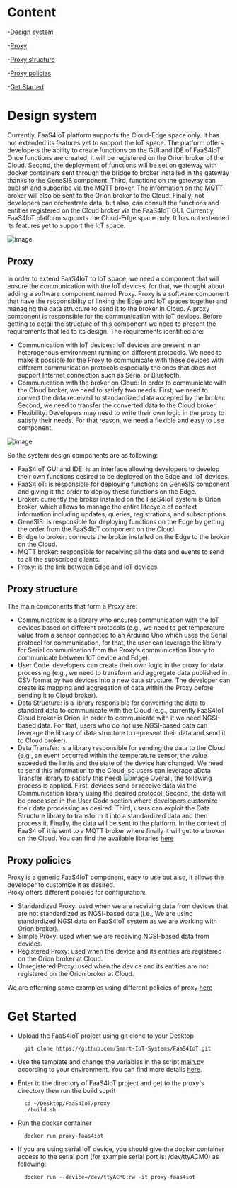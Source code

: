 # Content
-[Design system](https://github.com/Smart-IoT-Systems/FaaS4IoT/tree/main/proxy#design-system)

-[Proxy](https://github.com/Smart-IoT-Systems/FaaS4IoT/tree/main/proxy#proxy)

-[Proxy structure](https://github.com/Smart-IoT-Systems/FaaS4IoT/tree/main/proxy#proxy-structure)

-[Proxy policies](https://github.com/Smart-IoT-Systems/FaaS4IoT/tree/main/proxy#proxy-policies)

-[Get Started](https://github.com/Smart-IoT-Systems/FaaS4IoT/tree/main/proxy#get-started)

# Design system
Currently, FaaS4IoT platform supports the Cloud-Edge space only. It has not extended its features yet to support the IoT space. 
The platform offers developers the ability to create functions on the GUI and IDE of FaaS4IoT. Once functions are created, it will be registered on the Orion broker of the Cloud. Second, the deployment of functions will be set on gateway with docker containers sent through the bridge to broker installed in the gateway thanks to the GeneSIS component. Third, functions on the gateway can publish and subscribe via the MQTT broker. The information on the MQTT broker will also be sent to the Orion broker to the Cloud.  Finally, not developers can orchestrate data, but also, can consult the functions and entities registered on the Cloud broker via the FaaS4IoT GUI.
Currently, FaaS4IoT platform supports the Cloud-Edge space only. It has not extended its features yet to support the IoT space. 


![image](https://user-images.githubusercontent.com/47181226/133777251-cf1a183a-f101-4ebe-957e-083044baf832.png)


## Proxy
In order to extend FaaS4IoT to IoT space, we need a component that will ensure the communication with the IoT devices, for that, we thought about adding a software component named Proxy.
Proxy is a software component that have the responsibility of linking the Edge and IoT spaces together and managing the data structure to send it to the broker in Cloud.
A proxy component is responsible for the communication with IoT devices. Before getting to detail the structure of this component we need to present the requirements that led to its design.
The requirements identified are:
- Communication with IoT devices: IoT devices are present in an heterogenous environment running on different protocols. We need to make it possible for the Proxy to communicate with these devices with different communication protocols especially the ones that does not support Internet connection such as Serial or Bluetooth.
- Communication with the broker on Cloud: In order to communicate with the Cloud broker, we need to satisfy two needs. First, we need to convert the data received to standardized data accepted by the broker. Second, we need to transfer the converted data to the Cloud broker.
- Flexibility: Developers may need to write their own logic in the proxy to satisfy their needs. For that reason, we need a flexible and easy to use component.


![image](https://user-images.githubusercontent.com/47181226/133210155-e70d877c-3a94-4f43-9084-f4f5ec7bf355.png)

So the system design components are as following:
-	FaaS4IoT GUI and IDE: is an interface allowing developers to develop their own functions desired to be deployed on the Edge and IoT devices. 
-	FaaS4IoT: is responsible for deploying functions on GeneSIS component and giving it the order to deploy these functions on the Edge. 
-	Broker: currently the broker installed on the FaaS4IoT system is Orion broker, which allows to manage the entire lifecycle of context information including updates, queries, registrations, and subscriptions. 
-	GeneSIS: is responsible for deploying functions on the Edge by getting the order from the FaaS4IoT component on the Cloud. 
-	Bridge to broker: connects the broker installed on the Edge to the broker on the Cloud. 
-	MQTT broker: responsible for receiving all the data and events to send to all the subscribed clients. 
-	Proxy: is the link between Edge and IoT devices. 



## Proxy structure
The main components that form a Proxy are:
- Communication: is a library who ensures communication with the IoT devices based on different protocols (e.g., we need to get temperature value from a sensor connected to an Arduino Uno which uses the Serial protocol for communication, for that, the user can leverage the library for Serial communication from the Proxy’s communication library to  communicate between IoT device and Edge).
- User Code: developers can create their own logic in the proxy for data processing (e.g., we need to transform and aggregate data published in CSV format by two devices into a new data structure. The developer can create its mapping and aggregation of data within the Proxy before sending it to Cloud broker).
- Data Structure: is a library responsible for converting the data to standard data to communicate with the Cloud (e.g., currently FaaS4IoT Cloud broker is Orion, in order to  communicate with it we need NGSI-based data. For that, users who do not use NGSI-based data can leverage the library of data structure to represent their data and send it to Cloud broker).
- Data Transfer: is a library responsible for sending the data to the Cloud (e.g., an event occurred within the temperature sensor, the value exceeded the limits and the state of the device has changed. We need to send this information to the Cloud, so users can leverage aData Transfer library to satisfy this need)
 ![image](https://user-images.githubusercontent.com/47181226/133210017-e5925563-66b1-4c4e-aa14-8eab1570bcd1.png)
Overall, the following process is applied. First, devices send or receive data via the Communication library using the desired protocol. Second, the data will be processed in the User Code section where developers customize their data processing as desired. Third, users can exploit the Data Structure library to transform it into a standardized data and then process it. Finally, the data will be sent to the platform. In the context of FaaS4IoT it is sent to a MQTT broker where finally it will get to a broker on the Cloud.
You can find the available libraries [here](https://github.com/Smart-IoT-Systems/FaaS4IoT/tree/main/proxy/libraries)
 
## Proxy policies 
Proxy is a generic FaaS4IoT component, easy to use but also, it allows the developer to customize it as desired.  
Proxy offers different policies for configuration:  
  -	Standardized Proxy: used when we are receiving data from devices that are not standardized as NGSI-based data (i.e., We are using standardized NGSI data on FaaS4IoT system as we are working with Orion broker). 
  -	Simple Proxy: used when we are receiving NGSI-based data from devices. 
  -	Registered Proxy: used when the device and its entities are registered on the Orion broker at Cloud. 
  -	Unregistered Proxy: used when the device and its entities are not registered on the Orion broker at Cloud. 
  
We are offerning some examples using different policies of proxy [here](https://github.com/Smart-IoT-Systems/FaaS4IoT/tree/main/proxy/examples)

# Get Started
- Upload the FaaS4IoT project using git clone to your Desktop	
    
		git clone https://github.com/Smart-IoT-Systems/FaaS4IoT.git

- Use the template and change the variables in the script [main.py](https://github.com/Smart-IoT-Systems/FaaS4IoT/blob/main/proxy/template/main.py) according to your environment. You can find more details [here](https://github.com/Smart-IoT-Systems/FaaS4IoT/blob/main/proxy/template).
- Enter to the directory of FaaS4IoT project and get to the proxy's directory then run the build scprit
    
		cd ~/Desktop/FaaS4IoT/proxy
		./build.sh
		
- Run the docker container 
    
		docker run proxy-faas4iot
- If you are using serial IoT device, you should give the docker container access to the serial port (for example serial port is: /dev/ttyACM0) as following:
    
		docker run --device=/dev/ttyACM0:rw -it proxy-faas4iot



